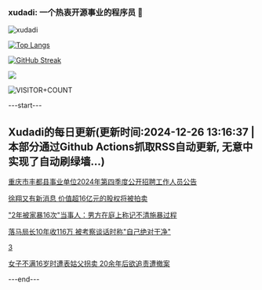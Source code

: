 ### xudadi: 一个热衷开源事业的程序员 👋

![xudadi](https://github-readme-stats-git-masterorgs-github-readme-stats-team.vercel.app/api?username=xudadi)

[![Top Langs](https://github-readme-stats.vercel.app/api/top-langs/?username=xudadi)](https://github.com/anuraghazra/github-readme-stats)

[![GitHub Streak](https://streak-stats.demolab.com?user=xudadi&locale=zh_Hans)](https://git.io/streak-stats)

![](https://raw.githubusercontent.com/xudadi/xudadi/main/assets/github-contribution-grid-snake.svg)

![VISITOR+COUNT](https://komarev.com/ghpvc/?username=xudadi&label=VISITOR+COUNT)


---start---

## Xudadi的每日更新(更新时间:2024-12-26 13:16:37 | 本部分通过Github Actions抓取RSS自动更新, 无意中实现了自动刷绿墙...)

[重庆市丰都县事业单位2024年第四季度公开招聘工作人员公告](https://www.gongkaoleida.com/article/2244693)

[徐翔又有新消息 价值超16亿元的股权将被拍卖](https://m.163.com/news/article/JKAQAA9C0512B07B.html)

["2年被家暴16次"当事人：男方在庭上称记不清施暴过程](https://m.163.com/news/article/JKA0VIKG0550B6IS.html)

[落马局长10年收116万 被考察谈话时称"自己绝对干净"](https://m.163.com/news/article/JK91C5560530JPVV.html)

[3](https://m.163.com/touch/news/sub/domestic)

[女子不满16岁时遭表姑父拐卖 20余年后欲追责遭撤案](https://m.163.com/news/article/JK9H4AD9051492T3.html)

---end---
